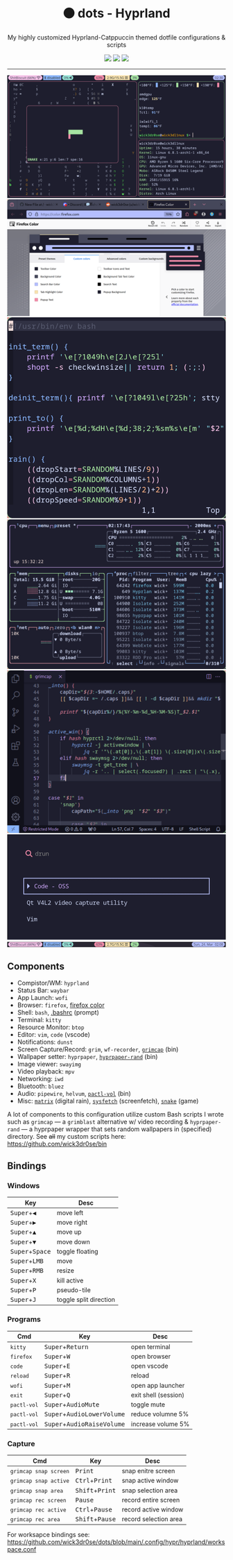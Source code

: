 <div align="center">
<h1>⚫ dots - Hyprland</h1>
<p>My highly customized Hyprland-Catppuccin themed dotfile configurations & scripts</p>
<a href='#'><img src="https://img.shields.io/badge/Hyprland-dotfiles-_?style=flat-square&labelColor=232329&color=ffbc00&logo=wayland"/></a>
<a href='#'><img src="https://img.shields.io/badge/Maintained%3F-Yes-green.svg?style=flat-square&labelColor=232329&color=5277C3"></img></a>
<a href="https://discord.gg/W4mQqNnfSq">
<img src="https://discordapp.com/api/guilds/913584348937207839/widget.png?style=shield"/></a>
</div>

---

![](captures/screen.png)
![](captures/firefox.png)
![](captures/vim.png)
![](captures/btop.png)
![](captures/vscode.png)
![](captures/wofi.png)
![](captures/waybar.png)

## Components
- Compistor/WM: `hyprland`
- Status Bar: `waybar`
- App Launch: `wofi`
- Browser: `firefox`, [firefox color](https://color.firefox.com/?theme=XQAAAALvAgAAAAAAAABBKYhm849SCicxcUKvrXcGHf3p79EhVPW2QT7xcdxhbuQRrMyRsvXD-Fat7s_zx4jLBxDCYvra1XRRd-Q0UFgoE7Ye6A7ribA03iX0LiQ0JGOnpK6DLY7_Vfh6HxMDl05CQKsFq3jbslsYJDefMf7J4waCYEtDuCjGHV4pvd-ExucQCtauz_Xn903fC-MeHD61S_ZoGr8wamgvhdRU8_QdG1rj0tEpAd1iyFddNMLAjN0QbUdM2jPIC2TFsNlecnv5Nxv8dWefESiZgvvnTM6tXTjCiz3d4dqKF9p4DWLhND54ziuYtl6OE4yKjwi7dkpXRerzkeVX8mU0qozLeOxB86dDpa_n8UP_-Lj4qpgxNgl5BEERmpPdUr-aqlDLQoCLK7Hq1IG0si-ShS2LZOf48WwbdOVDqkkhNqewgf_UeXt4)
- Shell: `bash`, [.bashrc](https://github.com/wick3dr0se/bashrc) (prompt)
- Terminal: `kitty`
- Resource Monitor: `btop`
- Editor: `vim`, `code` (vscode)
- Notifications: `dunst`
- Screen Capture/Record: `grim`, `wf-recorder`, [`grimcap`](https://github.com/wick3dr0se/bin/blob/main/grimcap) (bin)
- Wallpaper setter: `hyprpaper`, [`hyprpaper-rand`](https://github.com/wick3dr0se/bin/blob/main/hyprpaper-rand) (bin)
- Image viewer: `swayimg`
- Video playback: `mpv`
- Networking: `iwd`
- Bluetooth: `bluez`
- Audio: `pipewire`, `helvum`, [`pactl-vol`](https://github.com/wick3dr0se/bin/blob/main/pactl-vol) (bin)
- Misc: [`matrix`](https://github.com/wick3dr0se/matrix) (digital rain), [`sysfetch`](https://github.com/wick3dr0se.sysfetch) (screenfetch), [`snake`](https://github.com/wick3dr0se/snake) (game)

A lot of components to this configuration utilize custom Bash scripts I wrote such as `grimcap` — a `grimblast` alternative w/ video recording & `hyprpaper-rand` — a hyprpaper wrapper that sets random wallpapers in (specified) directory. See ~~all~~ my custom scripts here: https://github.com/wick3dr0se/bin

## Bindings
### Windows
Key | Desc
---|---
<kbd>Super</kbd>+<kbd>◀</kbd> | move left
<kbd>Super</kbd>+<kbd>▶</kbd> | move right
<kbd>Super</kbd>+<kbd>▲</kbd> | move up
<kbd>Super</kbd>+<kbd>▼</kbd> | move down
<kbd>Super</kbd>+<kbd>Space</kbd> | toggle floating
<kbd>Super</kbd>+<kbd>LMB</kbd> | move
<kbd>Super</kbd>+<kbd>RMB</kbd> | resize
<kbd>Super</kbd>+<kbd>X</kbd> | kill active
<kbd>Super</kbd>+<kbd>P</kbd> | pseudo-tile
<kbd>Super</kbd>+<kbd>J</kbd> | toggle split direction

### Programs
Cmd | Key | Desc
---|---|---
`kitty` | <kbd>Super</kbd>+<kbd>Return</kbd> | open terminal
`firefox` | <kbd>Super</kbd>+<kbd>W</kbd> | open browser
`code` | <kbd>Super</kbd>+<kbd>E</kbd> | open vscode
`reload` | <kbd>Super</kbd>+<kbd>R</kbd> | reload
`wofi` | <kbd>Super</kbd>+<kbd>M</kbd> | open app launcher
`exit` | <kbd>Super</kbd>+<kbd>Q</kbd> | exit shell (session)
`pactl-vol` | <kbd>Super</kbd>+<kbd>AudioMute</kbd> | toggle mute
`pactl-vol` | <kbd>Super</kbd>+<kbd>AudioLowerVolume</kbd> | reduce volumne 5%
`pactl-vol` | <kbd>Super</kbd>+<kbd>AudioRaiseVolume</kbd> | increase volume 5%

### Capture
Cmd | Key | Desc
---|---|---
`grimcap snap screen` | <kbd>Print</kbd> | snap enitre screen
`grimcap snap active` | <kbd>Ctrl</kbd>+<kbd>Print</kbd> | snap active window
`grimcap snap area` | <kbd>Shift</kbd>+<kbd>Print</kbd> | snap selection area
`grimcap rec screen` | <kbd>Pause</kbd> | record entire screen
`grimcap rec active` | <kbd>Ctrl</kbd>+<kbd>Pause</kbd> | record active window
`grimcap rec area` | <kbd>Shift</kbd>+<kbd>Pause</kbd> | record selection area

For worksapce bindings see: https://github.com/wick3dr0se/dots/blob/main/.config/hypr/hyprland/workspace.conf
